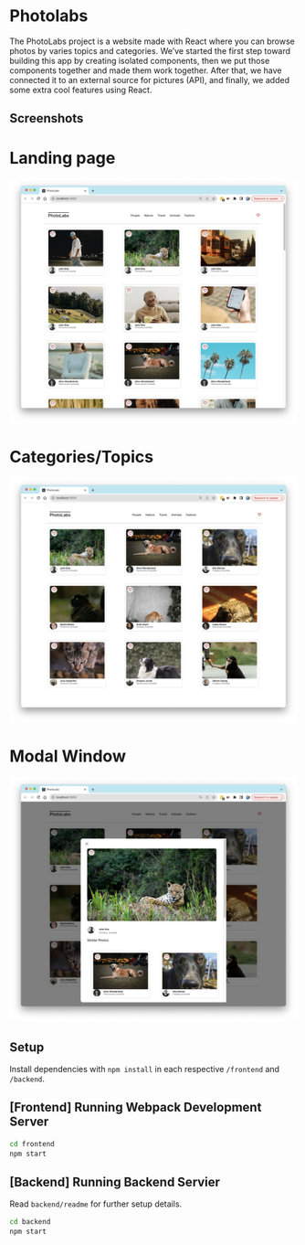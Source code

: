 # Photolabs
The PhotoLabs project is a website made with React where you can browse photos by varies topics and categories.  We’ve started the first step toward building this app by creating  isolated components, then we put those components together and made them work together. After that, we have connected it to an external source for pictures (API), and finally, we added some extra cool features using React.
## Screenshots 
# Landing page
!["Home-page"](https://github.com/fedamuhammadian/photolabs/blob/main/frontend/Docs/Home%20Page.png?raw=true)
# Categories/Topics
!["Topics"](https://github.com/fedamuhammadian/photolabs/blob/main/frontend/Docs/Topics.png?raw=true)
# Modal Window
!["Modal"](https://github.com/fedamuhammadian/photolabs/blob/main/frontend/Docs/Modal%20.png?raw=true)
## Setup

Install dependencies with `npm install` in each respective `/frontend` and `/backend`.

## [Frontend] Running Webpack Development Server

```sh
cd frontend
npm start
```

## [Backend] Running Backend Servier

Read `backend/readme` for further setup details.

```sh
cd backend
npm start
```
